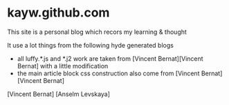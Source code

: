 kayw.github.com
===============

This site is a personal blog which recors my learning & thought

It use a lot things from the following hyde generated blogs
* all luffy.\*.js and \*.j2 work are taken from [Vincent Bernat][Vincent Bernat] with a little modification
* the main article block css construction also come from [Vincent Bernat][Vincent Bernat]

[Vincent Bernat]<a href="http://vincent.bernat.im/"></a>
[Anselm Levskaya]<a href="http://ontologicalwarfare.com/"></a>

